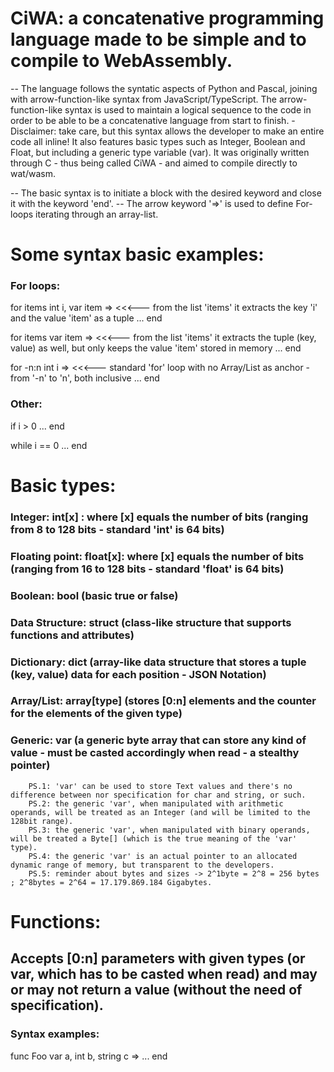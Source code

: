 # CiWA: a concatenative programming language made to be simple and to compile to WebAssembly.
-- The language follows the syntatic aspects of Python and Pascal, joining with arrow-function-like syntax from JavaScript/TypeScript.
    The arrow-function-like syntax is used to maintain a logical sequence to the code in order to be able to be a concatenative language from start to finish.
    - Disclaimer: take care, but this syntax allows the developer to make an entire code all inline!
    It also features basic types such as Integer, Boolean and Float, but including a generic type variable (var). 
    It was originally written through C - thus being called CiWA - and aimed to compile directly to wat/wasm.
    
-- The basic syntax is to initiate a block with the desired keyword and close it with the keyword 'end'.
-- The arrow keyword '=>' is used to define For-loops iterating through an array-list.

# Some syntax basic examples:
### For loops:

for items int i, var item =>             <<<--- from the list 'items' it extracts the key 'i' and the value 'item' as a tuple
    ...
end

for items var item =>                    <<<--- from the list 'items' it extracts the tuple (key, value) as well, but only keeps the value 'item' stored in memory
    ...
end

for -n:n int i =>                        <<<--- standard 'for' loop with no Array/List as anchor - from '-n' to 'n', both inclusive
    ...
end

### Other:
if i > 0
    ...
end

while i == 0
    ...
end

# Basic types:
### Integer:         int[x] : where [x] equals the number of bits    (ranging from 8 to 128 bits - standard 'int' is 64 bits)

### Floating point:  float[x]: where [x] equals the number of bits   (ranging from 16 to 128 bits - standard 'float' is 64 bits)

### Boolean:         bool                                            (basic true or false)

### Data Structure:  struct                                          (class-like structure that supports functions and attributes)

### Dictionary:      dict                                            (array-like data structure that stores a tuple (key, value) data for each position - JSON Notation)

### Array/List:      array[type]                                     (stores [0:n] elements and the counter for the elements of the given type)

### Generic:         var                                             (a generic byte array that can store any kind of value - must be casted accordingly when read - a stealthy pointer)
        PS.1: 'var' can be used to store Text values and there's no difference between nor specification for char and string, or such.
        PS.2: the generic 'var', when manipulated with arithmetic operands, will be treated as an Integer (and will be limited to the 128bit range).
        PS.3: the generic 'var', when manipulated with binary operands, will be treated a Byte[] (which is the true meaning of the 'var' type).
        PS.4: the generic 'var' is an actual pointer to an allocated dynamic range of memory, but transparent to the developers.
        PS.5: reminder about bytes and sizes -> 2^1byte = 2^8 = 256 bytes ; 2^8bytes = 2^64 = 17.179.869.184 Gigabytes.

# Functions:
## Accepts [0:n] parameters with given types (or var, which has to be casted when read) and may or may not return a value (without the need of specification).
### Syntax examples:

func Foo var a, int b, string c =>
    ...
end
